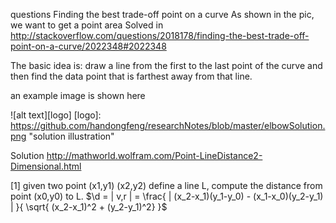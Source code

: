 questions
Finding the best trade-off point on a curve
As shown in the pic, we want to get a point area
Solved in http://stackoverflow.com/questions/2018178/finding-the-best-trade-off-point-on-a-curve/2022348#2022348

The basic idea is:
draw a line from the first to the last point of the curve and then find the data point that is farthest away from that line.

an example image is shown here

![alt text][logo]
[logo]: https://github.com/handongfeng/researchNotes/blob/master/elbowSolution.png "solution illustration"



Solution
http://mathworld.wolfram.com/Point-LineDistance2-Dimensional.html

[1] given two point (x1,y1) (x2,y2) define a line L, compute the distance from point (x0,y0) to L.
$\d = | v,r | = \frac{ | (x_2-x_1)(y_1-y_0) - (x_1-x_0)(y_2-y_1) | }{ \sqrt{  (x_2-x_1)^2 + (y_2-y_1)^2} }$
